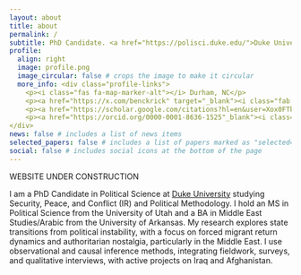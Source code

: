 ```yaml
---
layout: about
title: about
permalink: /
subtitle: PhD Candidate. <a href="https://polisci.duke.edu/">Duke University</a>.
profile:
  align: right
  image: profile.png
  image_circular: false # crops the image to make it circular
  more_info: <div class="profile-links">
    <p><i class="fas fa-map-marker-alt"></i> Durham, NC</p>
    <p><a href="https://x.com/benckrick" target="_blank"><i class="fab fa-twitter"></i> Twitter</a></p>
    <p><a href="https://scholar.google.com/citations?hl=en&user=Xox0FTkAAAAJ" target="_blank"><i class="ai ai-google-scholar-square"></i> Google Scholar</a></p>
    <p><a href="https://orcid.org/0000-0001-8636-1525"_blank"><i class="ai ai-orcid"></i> ORCID</a></p>
</div>
news: false # includes a list of news items
selected_papers: false # includes a list of papers marked as "selected={true}"
social: false # includes social icons at the bottom of the page
---
```

WEBSITE UNDER CONSTRUCTION 

I am a PhD Candidate in Political Science at [Duke University](https://polisci.duke.edu/) studying Security, Peace, and Conflict (IR) and Political Methodology. I hold an MS in Political Science from the University of Utah and a BA in Middle East Studies/Arabic from the University of Arkansas. My research explores state transitions from political instability, with a focus on forced migrant return dynamics and authoritarian nostalgia, particularly in the Middle East. I use observational and causal inference methods, integrating fieldwork, surveys, and qualitative interviews, with active projects on Iraq and Afghanistan.